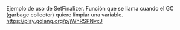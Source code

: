 Ejemplo de uso de SetFinalizer. Función que se llama cuando el GC (garbage collector) quiere limpiar una variable.
https://play.golang.org/p/jWhRSPNvxJ
